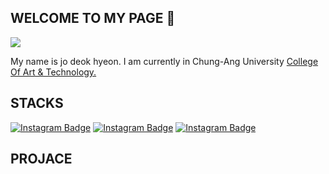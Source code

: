 ## WELCOME TO MY PAGE 👋 
<a href="https://hits.seeyoufarm.com"><img src="https://hits.seeyoufarm.com/api/count/incr/badge.svg?url=https%3A%2F%2Fgithub.com%2FJodeokhyeon&count_bg=%23ABABAB&title_bg=%23EEEEEE&icon=mariadbfoundation.svg&icon_color=%232E0DEF&title=visit&edge_flat=false"/></a>

<!--
**Jodeokhyeon/Jodeokhyeon** is a ✨ _special_ ✨ repository because its `README.md` (this file) appears on your GitHub profile.

Here are some ideas to get you started:

- 🔭 I’m currently working on ...
- 🌱 I’m currently learning ...
- 👯 I’m looking to collaborate on ...
- 🤔 I’m looking for help with ...
- 💬 Ask me about ...
- 📫 How to reach me: ...
- 😄 Pronouns: ...
- ⚡ Fun fact: ...
-->

My name is jo deok hyeon. I am  currently in Chung-Ang University [College Of Art & Technology.](https://artech.cau.ac.kr/)


## STACKS
[![Instagram Badge](https://img.shields.io/badge/Python-%233776AB?logo=python&logoColor=yellow&labelColor=blue&color=blue)](https://namu.wiki/w/Python) 
[![Instagram Badge](https://img.shields.io/badge/html5-%230F1689?logo=html5&logoColor=RAD&labelColor=blue&color=blue)](https://namu.wiki/w/HTML5) 
[![Instagram Badge](https://img.shields.io/badge/javascript-%23F7DF1E?logo=javascript&logoColor=YELLO&labelColor=blue&color=blue)](https://namu.wiki/w/JavaScript)

## PROJACE



